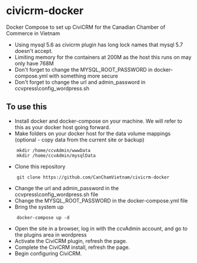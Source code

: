 # civicrm-docker
Docker Compose to set up CiviCRM for the Canadian Chamber of Commerce in Vietnam

* Using mysql 5.6 as civicrm plugin has long lock names that mysql 5.7 doesn't accept.
* Limiting memory for the containers at 200M as the host this runs on may only have 768M
* Don't forget to change the MYSQL_ROOT_PASSWORD in docker-compose.yml with something more secure
* Don't forget to change the url and admin_password in ccvpress\config_wordpress.sh

## To use this

+ Install docker and docker-compose on your machine.  We will refer to this as your docker host going forward.
+ Make folders on your docker host for the data volume mappings (optional - copy data from the current site or backup)
```
	mkdir /home/ccvAdmin/wwwData
	mkdir /home/ccvAdmin/mysqlData
```
+ Clone this repository
```
	git clone https://github.com/CanChamVietnam/civicrm-docker
```
+ Change the url and admin_password in the ccvpress\config_wordpress.sh file
+ Change the MYSQL_ROOT_PASSWORD in the docker-compose.yml file
+ Bring the system up
```
	docker-compose up -d
```
+ Open the site in a browser, log in with the ccvAdmin account, and go to the plugins area in wordpress
+ Activate the CiviCRM plugin, refresh the page.
+ Complete the CiviCRM install, refresh the page.
+ Begin configuring CiviCRM.
